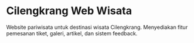 # Cilengkrang Web Wisata
Website pariwisata untuk destinasi wisata Cilengkrang. Menyediakan fitur pemesanan tiket, galeri, artikel, dan sistem feedback.
